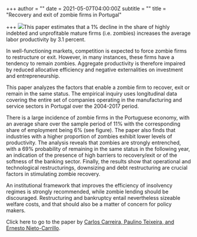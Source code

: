 +++
author = ""
date = 2021-05-07T04:00:00Z
subtitle = ""
title = "Recovery and exit of zombie firms in Portugal"

+++
![](/v1620397377/research_report/Graph_Share_of_Zombies_qfqe1z.tiff)This paper estimates that a 1% decline in the share of highly indebted and unprofitable mature firms (i.e. zombies) increases the average labor productivity by 3.1 percent.

In well-functioning markets, competition is expected to force zombie firms to restructure or exit. However, in many instances, these firms have a tendency to remain zombies. Aggregate productivity is therefore impaired by reduced allocative efficiency and negative externalities on investment and entrepreneurship.

This paper analyzes the factors that enable a zombie firm to recover, exit or remain in the same status. The empirical inquiry uses longitudinal data covering the entire set of companies operating in the manufacturing and service sectors in Portugal over the 2004-2017 period.

There is a large incidence of zombie firms in the Portuguese economy, with an average share over the sample period of 11% with the corresponding share of employment being 6% (see figure). The paper also finds that industries with a higher proportion of zombies exhibit lower levels of productivity. The analysis reveals that zombies are strongly entrenched, with a 69% probability of remaining in the same status in the following year, an indication of the presence of high barriers to recovery/exit or of the softness of the banking sector. Finally, the results show that operational and technological restructurings, downsizing and debt restructuring are crucial factors in stimulating zombie recovery.

An institutional framework that improves the efficiency of insolvency regimes is strongly recommended, while zombie lending should be discouraged. Restructuring and bankruptcy entail nevertheless sizeable welfare costs, and that should also be a matter of concern for policy makers.

Click here to go to the paper by [Carlos Carreira, Paulino Teixeira, and Ernesto Nieto-Carrillo](https://www.springerprofessional.de/en/recovery-and-exit-of-zombie-firms-in-portugal/19065994).